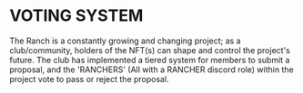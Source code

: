 # VOTING SYSTEM

The Ranch is a constantly growing and changing project; as a club/community, holders of the NFT(s) can shape and control the project's future. The club has implemented a tiered system for members to submit a proposal, and the 'RANCHERS' (All with a RANCHER discord role) within the project vote to pass or reject the proposal.
